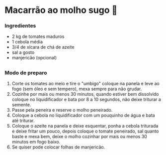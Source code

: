 # Macarrão ao molho sugo :spaghetti:



### Ingredientes



- 2 kg de tomates maduros
- 1 cebola média
- 3/4 de xícara de chá de azeite
- sal a gosto
- manjericão (opcional)

## 



### Modo de preparo

1. Corte os tomates ao meio e tire o "umbigo" coloque na panela e leve ao fogo (sem óleo e sem tempero), mexa sempre para não grudar.
2. Cozinhe por mais ou menos 30 minutos, quando estiver bem dissolvido coloque no liquidificador e bata por 8 a 10 segundos, não deixe triturar a semente.
3. Passe pela peneira e reserve o molho peneirado.
4. Coloque a cebola no liquidificador com um pouquinho de água e bata até triturar.
5. Coloque o azeite na panela e deixe esquentar, ponha a cebola triturada e deixe fritar um pouco, depois coloque o tomate peneirado, sal quanto baste e mexa bem, deixe o molho cozinhar por mais ou menos 30 minutos em fogo baixo.
6. Se quiser pode colocar folhas de manjericão.








